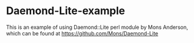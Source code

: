 Daemond-Lite-example
====================

This is an example of using Daemond::Lite perl module by Mons Anderson, which can be found at https://github.com/Mons/Daemond-Lite
